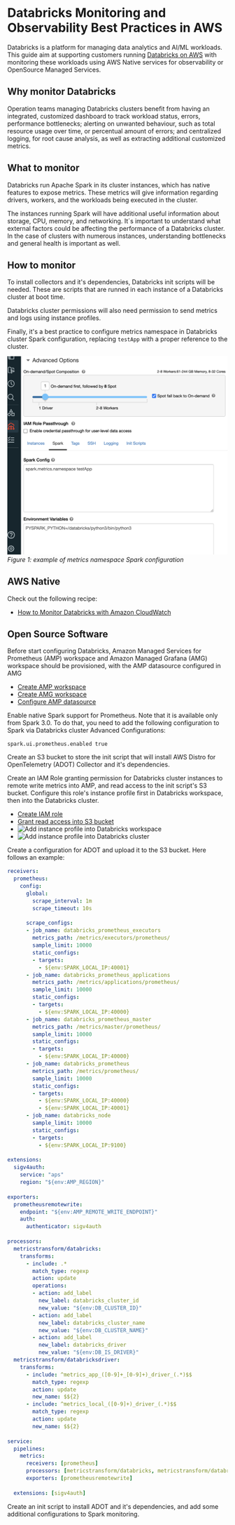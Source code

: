 # Databricks Monitoring and Observability Best Practices in AWS

Databricks is a platform for managing data analytics and AI/ML workloads. This guide aim at supporting customers running [Databricks on AWS](https://aws.amazon.com/solutions/partners/databricks/) with monitoring these workloads using AWS Native services for observability or OpenSource Managed Services.

## Why monitor Databricks

Operation teams managing Databricks clusters benefit from having an integrated, customized dashboard to track workload status, errors, performance bottlenecks; alerting on unwanted behaviour, such as total resource usage over time, or percentual amount of errors; and centralized logging, for root cause analysis, as well as extracting additional customized metrics.

## What to monitor

Databricks run Apache Spark in its cluster instances, which has native features to expose metrics. These metrics will give information regarding drivers, workers, and the workloads being executed in the cluster.

The instances running Spark will have additional useful information about storage, CPU, memory, and networking. It´s important to understand what external factors could be affecting the performance of a Databricks cluster. In the case of clusters with numerous instances, understanding bottlenecks and general health is important as well.

## How to monitor

To install collectors and it's dependencies, Databricks init scripts will be needed. These are scripts that are runned in each instance of a Databricks cluster at boot time.

Databricks cluster permissions will also need permission to send metrics and logs using instance profiles.

Finally, it's a best practice to configure metrics namespace in Databricks cluster Spark configuration, replacing `testApp` with a proper reference to the cluster.

![Databricks Spark Config](../../images/databricks_spark_config.png)
*Figure 1: example of metrics namespace Spark configuration*

## AWS Native

Check out the following recipe:
- [How to Monitor Databricks with Amazon CloudWatch](https://aws.amazon.com/blogs/mt/how-to-monitor-databricks-with-amazon-cloudwatch/)

## Open Source Software

Before start configuring Databricks, Amazon Managed Services for Prometheus (AMP) workspace and Amazon Managed Grafana (AMG) workspace should be provisioned, with the AMP datasource configured in AMG

- [Create AMP workspace]()
- [Create AMG workspace]()
- [Configure AMP datasource]()

Enable native Spark support for Prometheus. Note that it is available only from Spark 3.0. To do that, you need to add the following configuration to Spark via Databricks cluster Advanced Configurations:

```
spark.ui.prometheus.enabled true
```

Create an S3 bucket to store the init script that will install AWS Distro for OpenTelemetry (ADOT) Collector and it's dependencies.

Create an IAM Role granting permission for Databricks cluster instances to remote write metrics into AMP, and read access to the init script's S3 bucket. Configure this role's instance profile first in Databricks workspace, then into the Databricks cluster.

- [Create IAM role]()
- [Grant read access into S3 bucket]()
- ![Add instance profile into Databricks workspace]()
- ![Add instance profile into Databricks cluster]()

Create a configuration for ADOT and upload it to the S3 bucket. Here follows an example:

```yaml
receivers:
  prometheus:
    config:
      global:
        scrape_interval: 1m
        scrape_timeout: 10s

      scrape_configs:
      - job_name: databricks_prometheus_executors
        metrics_path: /metrics/executors/prometheus/
        sample_limit: 10000
        static_configs:
        - targets:
          - ${env:SPARK_LOCAL_IP:40001}
      - job_name: databricks_prometheus_applications
        metrics_path: /metrics/applications/prometheus/
        sample_limit: 10000
        static_configs:
        - targets:
          - ${env:SPARK_LOCAL_IP:40000}
      - job_name: databricks_prometheus_master
        metrics_path: /metrics/master/prometheus/
        sample_limit: 10000
        static_configs:
        - targets:
          - ${env:SPARK_LOCAL_IP:40000}
      - job_name: databricks_prometheus
        metrics_path: /metrics/prometheus/
        sample_limit: 10000
        static_configs:
        - targets:
          - ${env:SPARK_LOCAL_IP:40000}
          - ${env:SPARK_LOCAL_IP:40001}
      - job_name: databricks_node
        sample_limit: 10000
        static_configs:
        - targets:
          - ${env:SPARK_LOCAL_IP:9100}

extensions:
  sigv4auth:
    service: "aps"
    region: "${env:AMP_REGION}"

exporters:
  prometheusremotewrite:
    endpoint: "${env:AMP_REMOTE_WRITE_ENDPOINT}"
    auth:
      authenticator: sigv4auth

processors:
  metricstransform/databricks:
    transforms:
      - include: .*
        match_type: regexp
        action: update
        operations:
        - action: add_label
          new_label: databricks_cluster_id
          new_value: "${env:DB_CLUSTER_ID}"
        - action: add_label
          new_label: databricks_cluster_name
          new_value: "${env:DB_CLUSTER_NAME}"
        - action: add_label
          new_label: databricks_driver
          new_value: "${env:DB_IS_DRIVER}"
  metricstransform/databricksdriver:
    transforms:
      - include: ^metrics_app_([0-9]+_[0-9]+)_driver_(.*)$$
        match_type: regexp
        action: update
        new_name: $${2}
      - include: ^metrics_local_([0-9]+)_driver_(.*)$$
        match_type: regexp
        action: update
        new_name: $${2}

service:
  pipelines:
    metrics:
      receivers: [prometheus]
      processors: [metricstransform/databricks, metricstransform/databricksdriver]
      exporters: [prometheusremotewrite]

  extensions: [sigv4auth]

```

Create an init script to install ADOT and it's dependencies, and add some additional configurations to Spark monitoring.